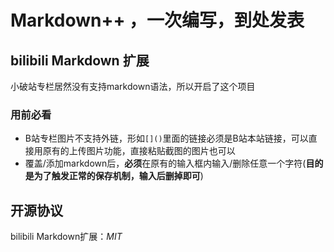 # Markdown++ ，一次编写，到处发表
## bilibili Markdown 扩展  
小破站专栏居然没有支持markdown语法，所以开启了这个项目  
### 用前必看
+ B站专栏图片不支持外链，形如`[]()`里面的链接必须是B站本站链接，可以直接用原有的上传图片功能，直接粘贴截图的图片也可以
+ 覆盖/添加markdown后，**必须**在原有的输入框内输入/删除任意一个字符(**目的是为了触发正常的保存机制，输入后删掉即可**)

## 开源协议
bilibili Markdown扩展：*MIT*